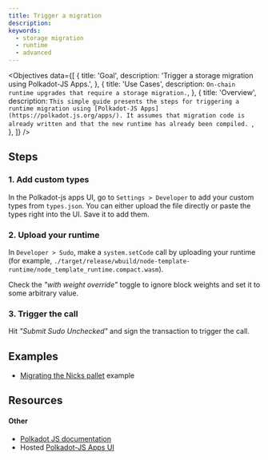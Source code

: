 ```yaml
---
title: Trigger a migration
description: 
keywords:
  - storage migration
  - runtime
  - advanced
---
```


<Objectives
  data={[
    {
      title: 'Goal',
      description: 'Trigger a storage migration using Polkadot-JS Apps.',
    },
    {
      title: 'Use Cases',
      description: `On-chain runtime upgrades that require a storage migration.`,
    },
    {
      title: 'Overview',
      description: `This simple guide presents the steps for triggering a runtime migration using [Polkadot-JS Apps](https://polkadot.js.org/apps/).
        It assumes that migration code is already written and that the new runtime has already been compiled.
        `,
    },
  ]}
/>

## Steps

### 1. Add custom types

In the Polkadot-js apps UI, go to `Settings > Developer` to add your custom types from `types.json`. You can either upload the file directly or paste the types right into the UI. Save it to add them.

### 2. Upload your runtime

In `Developer > Sudo`, make a `system.setCode` call by uploading your runtime (for example, `./target/release/wbuild/node-template-runtime/node_template_runtime.compact.wasm`).

Check the _"with weight override"_ toggle to ignore block weights and set it to some arbitrary value.

### 3. Trigger the call

Hit _"Submit Sudo Unchecked"_ and sign the transaction to trigger the call.

## Examples

- [Migrating the Nicks pallet](https://github.com/substrate-developer-hub/migration-example/pull/2/files) example

## Resources

#### Other

- [Polkadot JS documentation](https://polkadot.js.org/docs/)
- Hosted [Polkadot-JS Apps UI](https://polkadot.js.org/apps/)
